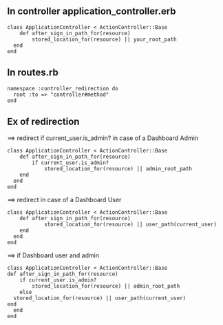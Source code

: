 ## In controller application_controller.erb 

	class ApplicationController < ActionController::Base
		def after_sign_in_path_for(resource)
			stored_location_for(resource) || your_root_path
	  end
	end

## In routes.rb

	namespace :controller_redirection do
	  root :to => "controller#method"
	end


## Ex of redirection

==> redirect if current_user.is_admin? in case of a Dashboard Admin

	class ApplicationController < ActionController::Base
		def after_sign_in_path_for(resource)
			if current_user.is_admin?
				stored_location_for(resource) || admin_root_path
	    end
	  end
	end

==> redirect in case of a Dashboard User

	class ApplicationController < ActionController::Base
		def after_sign_in_path_for(resource)
				stored_location_for(resource) || user_path(current_user)
	    end
	  end
	end


==> if Dashboard user and admin

	class ApplicationController < ActionController::Base
	def after_sign_in_path_for(resource)
		if current_user.is_admin?
			stored_location_for(resource) || admin_root_path
		else
      stored_location_for(resource) || user_path(current_user)
    end
	  end
	end